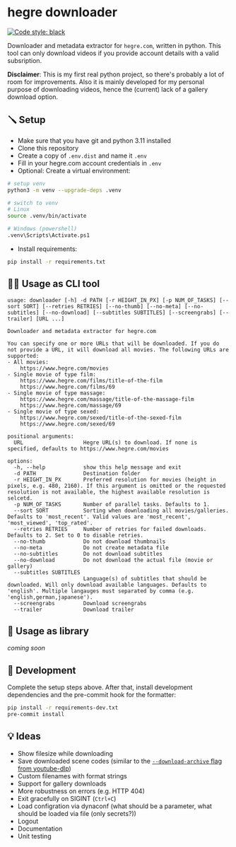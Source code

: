# hegre downloader
[![Code style: black](https://img.shields.io/badge/code%20style-black-000000.svg)](https://github.com/psf/black)

Downloader and metadata extractor for `hegre.com`, written in python. This tool can only download videos if you provide account details with a valid subsription.

**Disclaimer**: This is my first real python project, so there's probably a lot of room for improvements. Also it is mainly developed for my personal purpose of downloading videos, hence the (current) lack of a gallery download option.

## 🪛 Setup
- Make sure that you have git and python 3.11 installed
- Clone this repository
- Create a copy of `.env.dist` and name it `.env`
- Fill in your hegre.com account credentials in `.env`
- Optional: Create a virtual environment:
```sh
# setup venv
python3 -m venv --upgrade-deps .venv

# switch to venv 
# Linux
source .venv/bin/activate

# Windows (powershell)
.venv\Scripts\Activate.ps1
```
- Install requirements:
```sh
pip install -r requirements.txt
```

## 🧑‍💻 Usage as CLI tool
```
usage: downloader [-h] -d PATH [-r HEIGHT_IN_PX] [-p NUM_OF_TASKS] [--sort SORT] [--retries RETRIES] [--no-thumb] [--no-meta] [--no-subtitles] [--no-download] [--subtitles SUBTITLES] [--screengrabs] [--trailer] [URL ...]

Downloader and metadata extractor for hegre.com

You can specify one or more URLs that will be downloaded. If you do not provide a URL, it will download all movies. The following URLs are supported:
- All movies:
    https://www.hegre.com/movies
- Single movie of type film:
    https://www.hegre.com/films/title-of-the-film
    https://www.hegre.com/films/69
- Single movie of type massage:
    https://www.hegre.com/massage/title-of-the-massage-film
    https://www.hegre.com/massage/69
- Single movie of type sexed:
    https://www.hegre.com/sexed/title-of-the-sexed-film
    https://www.hegre.com/sexed/69

positional arguments:
  URL                   Hegre URL(s) to download. If none is specified, defaults to https://www.hegre.com/movies

options:
  -h, --help            show this help message and exit
  -d PATH               Destination folder
  -r HEIGHT_IN_PX       Preferred resolution for movies (height in pixels, e.g. 480, 2160). If this argument is omitted or the requested resolution is not available, the highest available resolution is selcetd.
  -p NUM_OF_TASKS       Number of parallel tasks. Defaults to 1.
  --sort SORT           Sorting when downloading all movies/galleries. Defaults to 'most_recent'. Valid values are 'most_recent', 'most_viewed', 'top_rated'.
  --retries RETRIES     Number of retries for failed downloads. Defaults to 2. Set to 0 to disable retries.
  --no-thumb            Do not download thumbnails
  --no-meta             Do not create metadata file
  --no-subtitles        Do not download subtitles
  --no-download         Do not download the actual file (movie or gallery)
  --subtitles SUBTITLES
                        Language(s) of subtitles that should be downloaded. Will only download available languages. Defaults to 'english'. Multiple langauges must separated by comma (e.g. 'english,german,japanese').
  --screengrabs         Download screengrabs
  --trailer             Download trailer
```

## 📖 Usage as library
*coming soon*

## 👷 Development
Complete the setup steps above. After that, install development dependencies and the pre-commit hook for the formatter:
```sh
pip install -r requirements-dev.txt
pre-commit install
```

## 💡 Ideas
- Show filesize while downloading
- Save downloaded scene codes (similar to the [`--download-archive` flag from youtube-dlp](https://github.com/yt-dlp/yt-dlp#video-selection))
- Custom filenames with format strings
- Support for gallery downloads
- More robustness on errors (e.g. HTTP 404)
- Exit gracefully on SIGINT (`Ctrl+C`)
- Load configration via dynaconf (what should be a parameter, what should be loaded via file (only secrets?))
- Logout
- Documentation
- Unit testing
